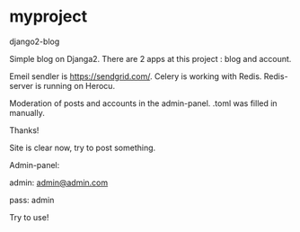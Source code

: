 # myproject
django2-blog 

Simple blog on Djanga2. 
There are 2 apps at this project : blog and account. 

Emeil sendler is https://sendgrid.com/. 
Celery is working with Redis.
Redis-server is running on Herocu.

Moderation of posts and accounts in the admin-panel.
.toml was filled in manually.

Thanks!

Site is clear now, try to post something.

Admin-panel:

admin: admin@admin.com 

pass: admin


Try to use! 

